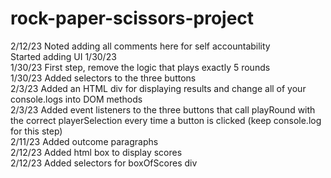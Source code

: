 # rock-paper-scissors-project  
  
2/12/23 Noted adding all comments here for self accountability  
Started adding UI 1/30/23  
1/30/23 First step, remove the logic that plays exactly 5 rounds  
1/30/23 Added selectors to the three buttons  
2/3/23 Added an HTML div for displaying results and change all of your console.logs into DOM methods  
2/3/23 Added event listeners to the three buttons that call playRound with the correct playerSelection every time a button is clicked (keep console.log for this step)  
2/11/23 Added outcome paragraphs  
2/12/23 Added html box to display scores  
2/12/23 Added selectors for boxOfScores div  